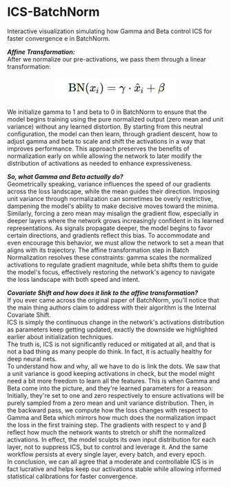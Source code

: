 # ICS-BatchNorm
Interactive visualization simulating how Gamma and Beta control ICS for faster convergence e in BatchNorm. 


**_Affine Transformation:_**  
After we normalize our pre-activations, we pass them through a linear transformation:

<div align="center">

![Affine Transformation Formula](./affine%20tranform.png)

</div>



  
We initialize gamma to 1 and beta to 0 in BatchNorm to ensure that the model begins training using the pure normalized output (zero mean and unit variance) without any learned distortion. By starting from this neutral configuration, the model can then learn, through gradient descent, how to adjust gamma and beta to scale and shift the activations in a way that improves performance. This approach preserves the benefits of normalization early on while allowing the network to later modify the distribution of activations as needed to enhance expressiveness.

**_So, what Gamma and Beta actually do?_**  
Geometrically speaking, variance influences the speed of our gradients across the loss landscape, while the mean guides their direction. Imposing unit variance through normalization can sometimes be overly restrictive, dampening the model's ability to make decisive moves toward the minima. Similarly, forcing a zero mean may misalign the gradient flow, especially in deeper layers where the network grows increasingly confident in its learned representations. As signals propagate deeper, the model begins to favor certain directions, and gradients reflect this bias. To accommodate and even encourage this behavior, we must allow the network to set a mean that aligns with its trajectory. The affine transformation step in Batch Normalization resolves these constraints: gamma scales the normalized activations to regulate gradient magnitude, while beta shifts them to guide the model's focus, effectively restoring the network's agency to navigate the loss landscape with both speed and intent.

**_Covariate Shift and how does it link to the affine transformation?_**  
If you ever came across the original paper of BatchNorm, you'll notice that the main thing authors claim to address with their algorithm is the Internal Covariate Shift.  
ICS is simply the continuous change in the network's activations distribution as parameters keep getting updated, exactly the downside we highlighted earlier about initialization techniques.  
The truth is, ICS is not significantly reduced or mitigated at all, and that is not a bad thing as many people do think. In fact, it is actually healthy for deep neural nets.  
To understand how and why, all we have to do is link the dots. We saw that a unit variance is good keeping activations in check, but the model might need a bit more freedom to learn all the features. This is when Gamma and Beta come into the picture, and they're learned parameters for a reason:  
Initially, they're set to one and zero respectively to ensure activations will be purely sampled from a zero mean and unit variance distribution. Then, in the backward pass, we compute how the loss changes with respect to Gamma and Beta which mirrors how much does the normalization impact the loss in the first training step. The gradients with respect to γ and β reflect how much the network wants to stretch or shift the normalized activations. In effect, the model sculpts its own input distribution for each layer, not to suppress ICS, but to control and leverage it. And the same workflow persists at every single layer, every batch, and every epoch.  
In conclusion, we can all agree that a moderate and controllable ICS is in fact lucrative and helps keep our activations stable while allowing informed statistical calibrations for faster convergence.
